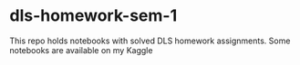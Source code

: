 # dls-homework-sem-1
This repo holds notebooks with solved DLS homework assignments. Some notebooks are available on my Kaggle
